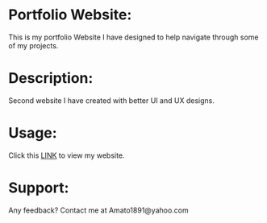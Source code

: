 <h1>Portfolio Website:</h1> This is my portfolio Website I have designed to help navigate through some of my projects. 
<h1>Description:</h1> Second website I have created with better UI and UX designs.
<h1>Usage:</h1> Click this <a href="https://amato1891.github.io/">LINK</a> to view my website.
<h1>Support:</h1> Any feedback? Contact me at Amato1891@yahoo.com
